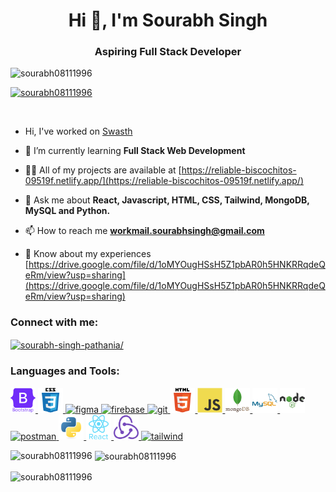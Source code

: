 <h1 align="center">Hi 👋, I'm Sourabh Singh</h1>
<h3 align="center">Aspiring Full Stack Developer</h3>

<p align="left"> <img src="https://komarev.com/ghpvc/?username=sourabh08111996&label=Profile%20views&color=0e75b6&style=flat" alt="sourabh08111996" /> </p>

<p align="left"> <a href="https://github.com/ryo-ma/github-profile-trophy"><img src="https://github-profile-trophy.vercel.app/?username=sourabh08111996" alt="sourabh08111996" /></a> </p>

<p align="left"> <a href="https://twitter.com/" target="blank"><img src="https://img.shields.io/twitter/follow/?logo=twitter&style=for-the-badge" alt="" /></a> </p>

- Hi, I've worked on [Swasth](https://github.com/Ayush243871/Eco_Data_Drivers_028)

- 🌱 I’m currently learning **Full Stack Web Development**

- 👨‍💻 All of my projects are available at [https://reliable-biscochitos-09519f.netlify.app/](https://reliable-biscochitos-09519f.netlify.app/)

- 💬 Ask me about **React, Javascript, HTML, CSS, Tailwind, MongoDB, MySQL and Python.**

- 📫 How to reach me **workmail.sourabhsingh@gmail.com**

- 📄 Know about my experiences [https://drive.google.com/file/d/1oMYOugHSsH5Z1pbAR0h5HNKRRqdeQeRm/view?usp=sharing](https://drive.google.com/file/d/1oMYOugHSsH5Z1pbAR0h5HNKRRqdeQeRm/view?usp=sharing)

<h3 align="left">Connect with me:</h3>
<p align="left">
<a href="https://linkedin.com/in/sourabh-singh-pathania/" target="blank"><img align="center" src="https://raw.githubusercontent.com/rahuldkjain/github-profile-readme-generator/master/src/images/icons/Social/linked-in-alt.svg" alt="sourabh-singh-pathania/" height="30" width="40" /></a>
</p>

<h3 align="left">Languages and Tools:</h3>
<p align="left"> <a href="https://getbootstrap.com" target="_blank" rel="noreferrer"> <img src="https://raw.githubusercontent.com/devicons/devicon/master/icons/bootstrap/bootstrap-plain-wordmark.svg" alt="bootstrap" width="40" height="40"/> </a> <a href="https://www.w3schools.com/css/" target="_blank" rel="noreferrer"> <img src="https://raw.githubusercontent.com/devicons/devicon/master/icons/css3/css3-original-wordmark.svg" alt="css3" width="40" height="40"/> </a> <a href="https://www.figma.com/" target="_blank" rel="noreferrer"> <img src="https://www.vectorlogo.zone/logos/figma/figma-icon.svg" alt="figma" width="40" height="40"/> </a> <a href="https://firebase.google.com/" target="_blank" rel="noreferrer"> <img src="https://www.vectorlogo.zone/logos/firebase/firebase-icon.svg" alt="firebase" width="40" height="40"/> </a> <a href="https://git-scm.com/" target="_blank" rel="noreferrer"> <img src="https://www.vectorlogo.zone/logos/git-scm/git-scm-icon.svg" alt="git" width="40" height="40"/> </a> <a href="https://www.w3.org/html/" target="_blank" rel="noreferrer"> <img src="https://raw.githubusercontent.com/devicons/devicon/master/icons/html5/html5-original-wordmark.svg" alt="html5" width="40" height="40"/> </a> <a href="https://developer.mozilla.org/en-US/docs/Web/JavaScript" target="_blank" rel="noreferrer"> <img src="https://raw.githubusercontent.com/devicons/devicon/master/icons/javascript/javascript-original.svg" alt="javascript" width="40" height="40"/> </a> <a href="https://www.mongodb.com/" target="_blank" rel="noreferrer"> <img src="https://raw.githubusercontent.com/devicons/devicon/master/icons/mongodb/mongodb-original-wordmark.svg" alt="mongodb" width="40" height="40"/> </a> <a href="https://www.mysql.com/" target="_blank" rel="noreferrer"> <img src="https://raw.githubusercontent.com/devicons/devicon/master/icons/mysql/mysql-original-wordmark.svg" alt="mysql" width="40" height="40"/> </a> <a href="https://nodejs.org" target="_blank" rel="noreferrer"> <img src="https://raw.githubusercontent.com/devicons/devicon/master/icons/nodejs/nodejs-original-wordmark.svg" alt="nodejs" width="40" height="40"/> </a> <a href="https://postman.com" target="_blank" rel="noreferrer"> <img src="https://www.vectorlogo.zone/logos/getpostman/getpostman-icon.svg" alt="postman" width="40" height="40"/> </a> <a href="https://www.python.org" target="_blank" rel="noreferrer"> <img src="https://raw.githubusercontent.com/devicons/devicon/master/icons/python/python-original.svg" alt="python" width="40" height="40"/> </a> <a href="https://reactjs.org/" target="_blank" rel="noreferrer"> <img src="https://raw.githubusercontent.com/devicons/devicon/master/icons/react/react-original-wordmark.svg" alt="react" width="40" height="40"/> </a> <a href="https://redux.js.org" target="_blank" rel="noreferrer"> <img src="https://raw.githubusercontent.com/devicons/devicon/master/icons/redux/redux-original.svg" alt="redux" width="40" height="40"/> </a> <a href="https://tailwindcss.com/" target="_blank" rel="noreferrer"> <img src="https://www.vectorlogo.zone/logos/tailwindcss/tailwindcss-icon.svg" alt="tailwind" width="40" height="40"/> </a> </p>

<p><img align="left" src="https://github-readme-stats.vercel.app/api/top-langs?username=sourabh08111996&show_icons=true&locale=en&layout=compact" alt="sourabh08111996" /></p>

<p>&nbsp;<img align="center" src="https://github-readme-stats.vercel.app/api?username=sourabh08111996&show_icons=true&locale=en" alt="sourabh08111996" /></p>

<p><img align="center" src="https://github-readme-streak-stats.herokuapp.com/?user=sourabh08111996&" alt="sourabh08111996" /></p>
